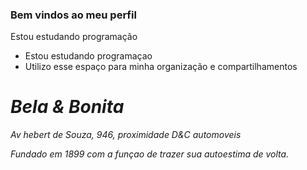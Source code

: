 ### Bem vindos ao meu perfil
Estou estudando programação
- Estou estudando programaçao
- Utilizo esse espaço para minha organização e compartilhamentos

### <h1> <em> Bela & Bonita
  
Av hebert de Souza, 946, proximidade D&C automoveis
  
 Fundado em 1899 com a funçao de trazer sua autoestima de volta.
